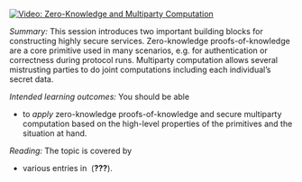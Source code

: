 [![Video: Zero-Knowledge and Multiparty 
Computation](https://img.youtube.com/vi/2s8yipfKUZU)](https://youtu.be/2s8yipfKUZU) 

*Summary:* This session introduces two important building blocks for
constructing highly secure services. Zero-knowledge proofs-of-knowledge
are a core primitive used in many scenarios, e.g. for authentication or
correctness during protocol runs. Multiparty computation allows several
mistrusting parties to do joint computations including each individual’s
secret data.

*Intended learning outcomes:* You should be able

-   to *apply* zero-knowledge proofs-of-knowledge and secure multiparty
    computation based on the high-level properties of the primitives and
    the situation at hand.

*Reading:* The topic is covered by

-   various entries in  (<span class="citeproc-not-found"
    data-reference-id="EOCS">**???**</span>).
